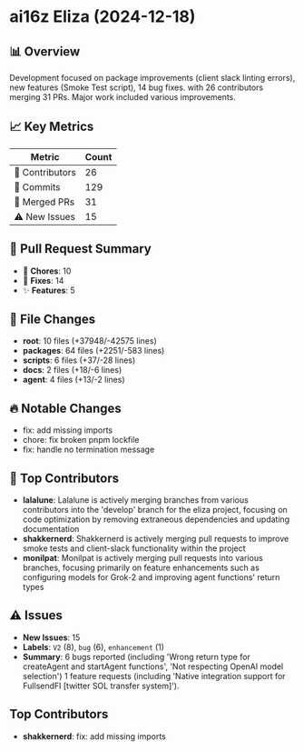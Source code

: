 # ai16z Eliza (2024-12-18)
    
## 📊 Overview
Development focused on package improvements (client slack linting errors), new features (Smoke Test script), 14 bug fixes. with 26 contributors merging 31 PRs. Major work included various improvements.

## 📈 Key Metrics
| Metric | Count |
|---------|--------|
| 👥 Contributors | 26 |
| 📝 Commits | 129 |
| 🔄 Merged PRs | 31 |
| ⚠️ New Issues | 15 |

## 🔄 Pull Request Summary
- 🧹 **Chores**: 10
- 🐛 **Fixes**: 14
- ✨ **Features**: 5

## 📁 File Changes
- **root**: 10 files (+37948/-42575 lines)
- **packages**: 64 files (+2251/-583 lines)
- **scripts**: 6 files (+37/-28 lines)
- **docs**: 2 files (+18/-6 lines)
- **agent**: 4 files (+13/-2 lines)

## 🔥 Notable Changes
- fix: add missing imports
- chore: fix broken pnpm lockfile
- fix: handle no termination message

## 👥 Top Contributors
- **lalalune**: Lalalune is actively merging branches from various contributors into the 'develop' branch for the eliza project, focusing on code optimization by removing extraneous dependencies and updating documentation
- **shakkernerd**: Shakkernerd is actively merging pull requests to improve smoke tests and client-slack functionality within the project
- **monilpat**: Monilpat is actively merging pull requests into various branches, focusing primarily on feature enhancements such as configuring models for Grok-2 and improving agent functions' return types

## ⚠️ Issues
- **New Issues**: 15
- **Labels**: `V2` (8), `bug` (6), `enhancement` (1)
- **Summary**: 6 bugs reported (including 'Wrong return type for createAgent and startAgent functions', 'Not respecting OpenAI model selection') 1 feature requests (including 'Native integration support for FullsendFI [twitter SOL transfer system]').

## Top Contributors
- **shakkernerd**: fix: add missing imports